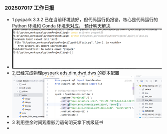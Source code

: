 ### 202507017 工作日报
* 1 pyspark 3.3.2 已在当前环境装好，但代码运行仍报错，核心是代码运行的 Python 环境和 Conda 环境未对应，
  预计明天解决
* ![img_1.png](img_1.png)
*  2.已经完成物理pyspark ads,dim,dwd,dws 的脚本配置
* ![img_2.png](img_2.png)
* 3 利用空余时间观看影刀语句明天拿下初级证书
* 